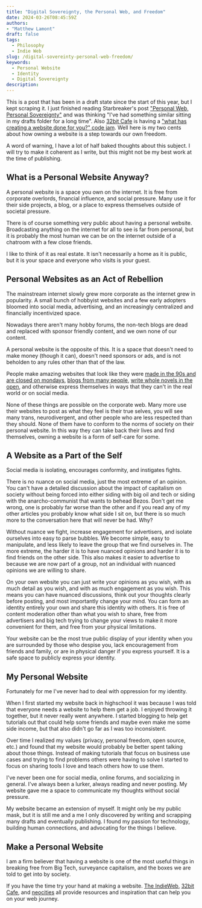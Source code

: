```yaml
---
title: "Digital Sovereignty, the Personal Web, and Freedom"
date: 2024-03-26T08:45:59Z
authors: 
- "Matthew Lamont"
draft: false
tags:
  - Philosophy
  - Indie Web
slug: /digital-sovereinty-personal-web-freedom/
keywords:
  - Personal Website
  - Identity
  - Digital Sovereignty
description: 
---
```


This is a post that has been in a draft state since the start of this year, but I kept scraping it. I just finished reading Starbreaker's post ["Personal Web, Personal Sovereignty"](https://starbreaker.org/blog/personal/personal-web-personal-sovereignty/index.html) and was thinking "I've had something similar sitting in my drafts folder for a long time". Also [32bit Cafe](https://32bit.cafe) is having a ["what has creating a website done for you?" code jam](https://tilde.32bit.cafe/~hermit/community_jam_3/). Well here is my two cents about how owning a website is a step towards our own freedom.

A word of warning, I have a lot of half baked thoughts about this subject. I will try to make it coherent as I write, but this might not be my best work at the time of publishing.

## What is a Personal Website Anyway?

A personal website is a space you own on the internet. It is free from corporate overlords, financial influence, and social pressure. Many use it for their side projects, a blog, or a place to express themselves outside of societal pressure.

There is of course something very public about having a personal website. Broadcasting anything on the internet for all to see is far from personal, but it is probably the most human we can be on the internet outside of a chatroom with a few close friends.

I like to think of it as real estate. It isn't necessarily a home as it is public, but it is your space and everyone who visits is your guest. 

## Personal Websites as an Act of Rebellion

The mainstream internet slowly grew more corporate as the internet grew in popularity. A small bunch of hobbyist websites and a few early adopters bloomed into social media, advertising, and an increasingly centralized and financially incentivized space.

Nowadays there aren't many hobby forums, the non-tech blogs are dead and replaced with sponsor friendly content, and we own none of our content.

A personal website is the opposite of this. It is a space that doesn't need to make money (though it can), doesn't need sponsors or ads, and is not beholden to any rules other than that of the law.

People make amazing websites that look like they were [made in the 90s and are closed on mondays](https://melonking.net), [blogs from many people](https://peopleandblogs.com), [write whole novels in the open](https://starbreaker.org/fiction/index.html), and otherwise express themselves in ways that they can't in the real world or on social media.

None of these things are possible on the corporate web. Many more use their websites to post as what they feel is their true selves, you will see many trans, neurodivergent, and other people who are less respected than they should. None of them have to conform to the norms of society on their personal website. In this way they can take back their lives and find themselves, owning a website is a form of self-care for some. 

## A Website as a Part of the Self 

Social media is isolating, encourages conformity, and instigates fights. 

There is no nuance on social media, just the most extreme of an opinion. You can't have a detailed discussion about the impact of capitalism on society without being forced into either siding with big oil and tech or siding with the anarcho-communist that wants to behead Bezos. Don't get me wrong, one is probably far worse than the other and if you read any of my other articles you probably know what side I sit on, but there is so much more to the conversation here that will never be had. Why? 

Without nuance we fight, increase engagement for advertisers, and isolate ourselves into easy to parse bubbles. We become simple, easy to manipulate, and less likely to leave the group that we find ourselves in. The more extreme, the harder it is to have nuanced opinions and harder it is to find friends on the other side. This also makes it easier to advertise to because we are now part of a group, not an individual with nuanced opinions we are willing to share. 

On your own website you can just write your opinions as you wish, with as much detail as you wish, and with as much engagement as you wish. This means you can have nuanced discussions, think out your thoughts clearly before posting, and most importantly change your mind. You can form an identity entirely your own and share this identity with others. It is free of content moderation other than what you wish to share, free from advertisers and big tech trying to change your views to make it more convenient for them, and free from your physical limitations. 

Your website can be the most true public display of your identity when you are surrounded by those who despise you, lack encouragement from friends and family, or are in physical danger if you express yourself. It is a safe space to publicly express your identity.

## My Personal Website

Fortunately for me I've never had to deal with oppression for my identity.

When I first started my website back in highschool it was because I was told that everyone needs a website to help them get a job. I enjoyed throwing it together, but it never really went anywhere. I started blogging to help get tutorials out that could help some friends and maybe even make me some side income, but that also didn't go far as I was too inconsistent. 

Over time I realized my values (privacy, personal freedom, open source, etc.) and found that my website would probably be better spent talking about those things. Instead of making tutorials that focus on business use cases and trying to find problems others were having to solve I started to focus on sharing tools I love and teach others how to use them. 

I've never been one for social media, online forums, and socializing in general. I've always been a lurker, always reading and never posting. My website gave me a space to communicate my thoughts without social pressure.

My website became an extension of myself. It might only be my public mask, but it is still me and a me I only discovered by writing and scrapping many drafts and eventually publishing. I found my passion for technology, building human connections, and advocating for the things I believe.

## Make a Personal Website

I am a firm believer that having a website is one of the most useful things in breaking free from Big Tech, surveyance capitalism, and the boxes we are told to get into by society.

If you have the time try your hand at making a website. [The IndieWeb](https://indieweb.org/), [32bit Cafe](https://32bit.cafe), and [neocities](https://neocities.org) all provide resources and inspiration that can help you on your web journey.



